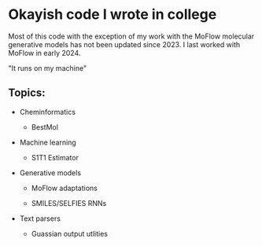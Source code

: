# Okayish code I wrote in college

Most of this code with the exception of my work with the MoFlow molecular generative models has not been updated since 2023. I last worked with MoFlow in early 2024. 

"It runs on my machine"

## Topics:

- Cheminformatics
    - BestMol
  
- Machine learning

  - S1T1 Estimator
  
- Generative models

  - MoFlow adaptations
  
  - SMILES/SELFIES RNNs
  
- Text parsers

  - Guassian output utlities

